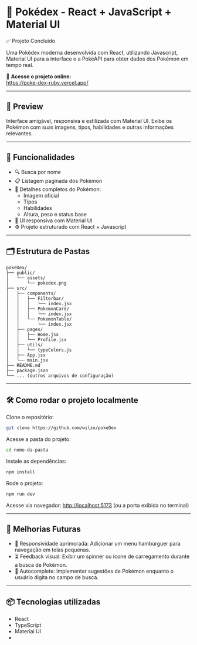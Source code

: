 # 🧿 Pokédex - React + JavaScript + Material UI

✅ Projeto Concluído

Uma Pokédex moderna desenvolvida com React, utilizando Javascript, Material UI para a interface e a PokéAPI para obter dados dos Pokémon em tempo real.

🔗 **Acesse o projeto online:**  
https://poke-dex-ruby.vercel.app/

---

## 📸 Preview

Interface amigável, responsiva e estilizada com Material UI. Exibe os Pokémon com suas imagens, tipos, habilidades e outras informações relevantes.

---

## 🚀 Funcionalidades

- 🔍 Busca por nome
- 📋 Listagem paginada dos Pokémon
- 📄 Detalhes completos do Pokémon:
  - Imagem oficial
  - Tipos
  - Habilidades
  - Altura, peso e status base
- 🎨 UI responsiva com Material UI
- ⚙️ Projeto estruturado com React + Javascript

---

## 🗂️ Estrutura de Pastas

```
pokeDex/
├── public/
│   └── assets/
│       └── pokedex.png
├── src/
│   ├── components/
│   │   ├── Filterbar/
│   │   │   └── index.jsx
│   │   ├── PokemonCard/
│   │   │   └── index.jsx
│   │   └── PokemonTable/
│   │       └── index.jsx
│   ├── pages/
│   │   ├── Home.jsx
│   │   └── Profile.jsx
│   ├── utils/
│   │   └── typeColors.js
│   ├── App.jsx
│   └── main.jsx
├── README.md
├── package.json
└── ... (outros arquivos de configuração)
```

---

## 🛠️ Como rodar o projeto localmente

Clone o repositório:

```bash
git clone https://github.com/wilzo/pokeDex
```

Acesse a pasta do projeto:

```bash
cd nome-da-pasta
```

Instale as dependências:

```bash
npm install
```

Rode o projeto:

```bash
npm run dev
```

Acesse via navegador: [http://localhost:5173](http://localhost:5173) (ou a porta exibida no terminal)

---

## 🔮 Melhorias Futuras

- 📱 Responsividade aprimorada: Adicionar um menu hambúrguer para navegação em telas pequenas.
- ⏳ Feedback visual: Exibir um spinner ou ícone de carregamento durante a busca de Pokémon.
- 🧠 Autocomplete: Implementar sugestões de Pokémon enquanto o usuário digita no campo de busca.

---

## 📦 Tecnologias utilizadas

- React
- TypeScript
- Material UI
-
